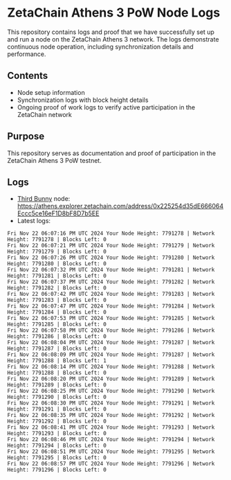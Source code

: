 # ZetaChain Athens 3 PoW Node Logs
This repository contains logs and proof that we have successfully set up and run a node on the ZetaChain Athens 3 network. The logs demonstrate continuous node operation, including synchronization details and performance.

## Contents
- Node setup information
- Synchronization logs with block height details
- Ongoing proof of work logs to verify active participation in the ZetaChain network

## Purpose
This repository serves as documentation and proof of participation in the ZetaChain Athens 3 PoW testnet.

## Logs

- [Third Bunny](https://thirdbunny.xyz/) node: https://athens.explorer.zetachain.com/address/0x225254d35dE666064Eccc5ce16eF1D8bF8D7b5EE
- Latest logs:
```
Fri Nov 22 06:07:16 PM UTC 2024 Your Node Height: 7791278 | Network Height: 7791278 | Blocks Left: 0
Fri Nov 22 06:07:21 PM UTC 2024 Your Node Height: 7791279 | Network Height: 7791279 | Blocks Left: 0
Fri Nov 22 06:07:26 PM UTC 2024 Your Node Height: 7791280 | Network Height: 7791280 | Blocks Left: 0
Fri Nov 22 06:07:32 PM UTC 2024 Your Node Height: 7791281 | Network Height: 7791281 | Blocks Left: 0
Fri Nov 22 06:07:37 PM UTC 2024 Your Node Height: 7791282 | Network Height: 7791282 | Blocks Left: 0
Fri Nov 22 06:07:42 PM UTC 2024 Your Node Height: 7791283 | Network Height: 7791283 | Blocks Left: 0
Fri Nov 22 06:07:47 PM UTC 2024 Your Node Height: 7791284 | Network Height: 7791284 | Blocks Left: 0
Fri Nov 22 06:07:53 PM UTC 2024 Your Node Height: 7791285 | Network Height: 7791285 | Blocks Left: 0
Fri Nov 22 06:07:58 PM UTC 2024 Your Node Height: 7791286 | Network Height: 7791286 | Blocks Left: 0
Fri Nov 22 06:08:04 PM UTC 2024 Your Node Height: 7791287 | Network Height: 7791287 | Blocks Left: 0
Fri Nov 22 06:08:09 PM UTC 2024 Your Node Height: 7791287 | Network Height: 7791288 | Blocks Left: 1
Fri Nov 22 06:08:14 PM UTC 2024 Your Node Height: 7791288 | Network Height: 7791288 | Blocks Left: 0
Fri Nov 22 06:08:20 PM UTC 2024 Your Node Height: 7791289 | Network Height: 7791289 | Blocks Left: 0
Fri Nov 22 06:08:25 PM UTC 2024 Your Node Height: 7791290 | Network Height: 7791290 | Blocks Left: 0
Fri Nov 22 06:08:30 PM UTC 2024 Your Node Height: 7791291 | Network Height: 7791291 | Blocks Left: 0
Fri Nov 22 06:08:35 PM UTC 2024 Your Node Height: 7791292 | Network Height: 7791292 | Blocks Left: 0
Fri Nov 22 06:08:41 PM UTC 2024 Your Node Height: 7791293 | Network Height: 7791293 | Blocks Left: 0
Fri Nov 22 06:08:46 PM UTC 2024 Your Node Height: 7791294 | Network Height: 7791294 | Blocks Left: 0
Fri Nov 22 06:08:51 PM UTC 2024 Your Node Height: 7791295 | Network Height: 7791295 | Blocks Left: 0
Fri Nov 22 06:08:57 PM UTC 2024 Your Node Height: 7791296 | Network Height: 7791296 | Blocks Left: 0
```
